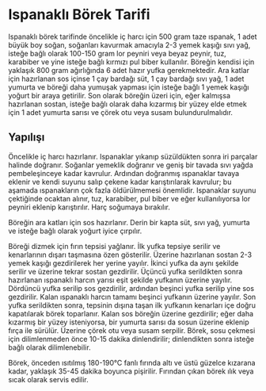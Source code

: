 # Ispanaklı Börek Tarifi

Ispanaklı börek tarifinde öncelikle iç harcı için 500 gram taze ıspanak, 1 adet büyük boy soğan, soğanları kavurmak amacıyla 2-3 yemek kaşığı sıvı yağ, isteğe bağlı olarak 100-150 gram lor peyniri veya beyaz peynir, tuz, karabiber ve yine isteğe bağlı kırmızı pul biber kullanılır. Böreğin kendisi için yaklaşık 800 gram ağırlığında 6 adet hazır yufka gerekmektedir. Ara katlar için hazırlanan sos içinse 1 çay bardağı süt, 1 çay bardağı sıvı yağ, 1 adet yumurta ve böreği daha yumuşak yapması için isteğe bağlı 1 yemek kaşığı yoğurt bir araya getirilir. Son olarak böreğin üzeri için, eğer kalmışsa hazırlanan sostan, isteğe bağlı olarak daha kızarmış bir yüzey elde etmek için 1 adet yumurta sarısı ve çörek otu veya susam bulundurulmalıdır.

## Yapılışı

Öncelikle iç harcı hazırlanır. Ispanaklar yıkanıp süzüldükten sonra iri parçalar halinde doğranır. Soğanlar yemeklik doğranır ve geniş bir tavada sıvı yağda pembeleşinceye kadar kavrulur. Ardından doğranmış ıspanaklar tavaya eklenir ve kendi suyunu salıp çekene kadar karıştırılarak kavrulur; bu aşamada ıspanakların çok fazla öldürülmemesi önemlidir. Ispanaklar suyunu çektiğinde ocaktan alınır, tuz, karabiber, pul biber ve eğer kullanılıyorsa lor peyniri eklenip karıştırılır. Harç soğumaya bırakılır.

Böreğin ara katları için sos hazırlanır. Derin bir kapta süt, sıvı yağ, yumurta ve isteğe bağlı olarak yoğurt iyice çırpılır.

Böreği dizmek için fırın tepsisi yağlanır. İlk yufka tepsiye serilir ve kenarlarının dışarı taşmasına özen gösterilir. Üzerine hazırlanan sostan 2-3 yemek kaşığı gezdirilerek her yerine yayılır. İkinci yufka da aynı şekilde serilir ve üzerine tekrar sostan gezdirilir. Üçüncü yufka serildikten sonra hazırlanan ıspanaklı harcın yarısı eşit şekilde yufkanın üzerine yayılır. Dördüncü yufka serilip sos gezdirilir, ardından beşinci yufka serilip yine sos gezdirilir. Kalan ıspanaklı harcın tamamı beşinci yufkanın üzerine yayılır. Son yufka serildikten sonra, tepsinin dışına taşan ilk yufkanın kenarları içe doğru kapatılarak börek toparlanır. Kalan sos böreğin üzerine gezdirilir; eğer daha kızarmış bir yüzey isteniyorsa, bir yumurta sarısı da sosun üzerine eklenip fırça ile sürülür. Üzerine çörek otu veya susam serpilir. Börek, sosu çekmesi için dilimlenmeden önce 10-15 dakika dinlendirilir; dinlendikten sonra isteğe bağlı olarak dilimlenebilir.

Börek, önceden ısıtılmış 180-190°C fanlı fırında altı ve üstü güzelce kızarana kadar, yaklaşık 35-45 dakika boyunca pişirilir. Fırından çıkan börek ılık veya sıcak olarak servis edilir.